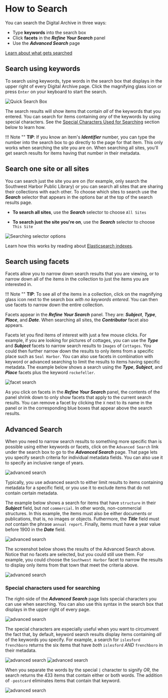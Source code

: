 # How to Search

You can search the Digital Archive in three ways:

- Type **keywords** into the search box
- Click **facets** in the **_Refine Your Search_** panel
- Use the **_Advanced Search_** page

[Learn about what gets searched](/archivist/what-gets-searched)

## Search using keywords

To search using keywords, type words in the search box that displays in the upper right of
every Digital Archive page. Click the magnifying glass icon or press `Enter` on your keyboard to start the search.

![Quick Search Box](how-to-search-3.jpg)

The search results will show items that contain *all* of the keywords that you entered.
You can search for items containing *any* of the keywords by using special characters.
See the [Special Characters Used for Searching](#special-characters-used-for-searching)
section below to learn how.

!!! Note ""
    **TIP**: If you know an item's **_Identifier_** number, you can type the number into the search box to go
    directly to the page for that item. This only works when searching the site you are on. When
    searching all sites, you'll get search results for items having that number in their metadata.

## Search one site or all sites

You can search just the site you are on (for example, only search the Southwest Harbor Public Library) or
you can search all sites that are sharing their collections with each other. To choose which sites to search
use the **_Search_** selector that appears in the options bar at the top of
the search results page.

-   **To search all sites**, use the **_Search_** selector to choose `All Sites`

-   **To search just the site you're on**,  use the **_Search_** selector to choose `This Site`

![Searching selector options](how-to-search-11.jpg)

Learn how this works by reading about [Elasticsearch indexes](/administrator/reindex/#what-elasticsearch-indexes-are-used-for).

## Search using facets

Facets allow you to narrow down search results that you are viewing, or to narrow down all of the
items in the collection to just the items you are interested in.

!!! Note ""
    **TIP**: To see all of the items in a collection, click on the magnifying glass icon next to the search box
    *with no keywords entered*. You can then use facets to narrow down the entire collection.

 Facets appear in the **_Refine Your Search_** panel. They are: **_Subject_**, __*Type*__,
 **_Place_**, and **_Date_**. When searching all sites, the **_Contributor_** facet also appears. 

Facets let you find items of interest with just a few mouse clicks. For example, if you are looking for pictures
of cottages, you can use the **_Type_** and **_Subject_** facets to narrow search results to `Images` of `Cottages`.
You could then further narrow down the results to only items from a specific place such as `Seal Harbor`.
You can also use facets in combination with keyword or advanced searching to limit the results to
items having specific metadata. The example below shows a search using the **_Type_**, **_Subject_**, and
**_Place_** facets plus the keyword `rockefeller`.

![facet search](how-to-search-2.jpg)

As you click on facets in the **_Refine Your Search_** panel, the contents of the panel shrink down to only
show facets that apply to the current search results. You can remove a facet by clicking the `X` next to its name
in the panel or in the corresponding blue boxes that appear above the search results.

## Advanced Search

When you need to narrow search results to something more specific than is possible using either keywords
or facets, click on the `Advanced Search` link under the search box to go
to the **_Advanced Search_** page. That page lets you specify search criteria for individual 
metadata fields. You can also use it to specify an inclusive range of years.

![advanced search](how-to-search-4.jpg)

Typically, you use advanced search to either limit results to items containing metadata for a specific
field, or you use it to exclude items that do not contain certain metadata.

The example below shows a search for items that have `structure` in their **_Subject_** field, but *not*
`commercial`. In other words, non-commercial structures. In this example, the items must also be either documents or
publications, that is, no images or objects. Futhermore, the **_Title_** field must *not* contain
the phrase `annual report`. Finally, items must have a year value before 1900 in the **_Date_** field.

![advanced search](how-to-search-6.jpg)

The screenshot below shows the results of the Advanced Search above. Notice that no facets are selected, but
you could still use them. For example, you could choose the `Southwest Harbor` facet to narrow the results
to display only items from that town that meet the criteria above.

![advanced search](how-to-search-5.jpg)

### Special characters used for searching

The right-side of the **_Advanced Search_** page lists special characters you can use when searching.
You can also use this syntax in the search box that displays in the upper right of every page.


![advanced search](how-to-search-8.jpg)

The special characters are especially useful when you want to circumvent the fact that,
by default, keyword search results display items containing *all* of the keywords you specify. For example, a
search for `islesford frenchboro` returns the six items that have *both* `islesford` *AND* `frenchboro` in their
metadata.

![advanced search](how-to-search-9.jpg)
![advanced search](how-to-search-10.jpg)

When you separate the words by the special `|` character to signify *OR*, the search returns the 433
items that contain either or both words. The addition of `-postcard` eliminates items that contain that keyword.

![advanced search](how-to-search-7.jpg)